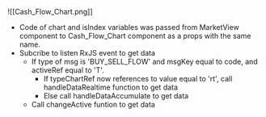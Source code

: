 ![[Cash_Flow_Chart.png]]
- Code of chart and isIndex variables was passed from MarketView component to Cash_Flow_Chart component as a props with the same name.
- Subcribe to listen RxJS event to get data
	- If type of msg is 'BUY_SELL_FLOW' and msgKey equal to code, and activeRef equal to 'T'.
		- If typeChartRef now references to value equal to 'rt', call handleDataRealtime function to get data
		- Else call handleDataAccumulate to get data
	- Call changeActive funtion to get data